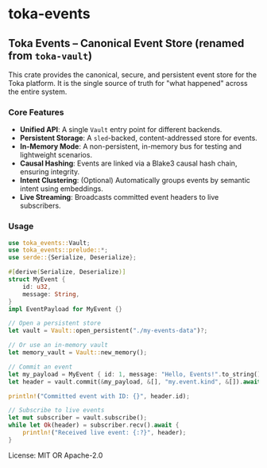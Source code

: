 # toka-events

## Toka Events – Canonical Event Store (renamed from `toka-vault`)

This crate provides the canonical, secure, and persistent event store for the
Toka platform. It is the single source of truth for "what happened" across
the entire system.

### Core Features

*   **Unified API**: A single `Vault` entry point for different backends.
*   **Persistent Storage**: A `sled`-backed, content-addressed store for events.
*   **In-Memory Mode**: A non-persistent, in-memory bus for testing and lightweight scenarios.
*   **Causal Hashing**: Events are linked via a Blake3 causal hash chain, ensuring integrity.
*   **Intent Clustering**: (Optional) Automatically groups events by semantic intent using embeddings.
*   **Live Streaming**: Broadcasts committed event headers to live subscribers.

### Usage

```rust
use toka_events::Vault;
use toka_events::prelude::*;
use serde::{Serialize, Deserialize};

#[derive(Serialize, Deserialize)]
struct MyEvent {
    id: u32,
    message: String,
}
impl EventPayload for MyEvent {}

// Open a persistent store
let vault = Vault::open_persistent("./my-events-data")?;

// Or use an in-memory vault
let memory_vault = Vault::new_memory();

// Commit an event
let my_payload = MyEvent { id: 1, message: "Hello, Events!".to_string() };
let header = vault.commit(&my_payload, &[], "my.event.kind", &[]).await?;

println!("Committed event with ID: {}", header.id);

// Subscribe to live events
let mut subscriber = vault.subscribe();
while let Ok(header) = subscriber.recv().await {
    println!("Received live event: {:?}", header);
}
```

License: MIT OR Apache-2.0
